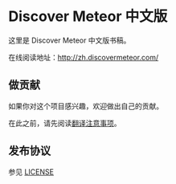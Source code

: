 # Discover Meteor 中文版

这里是 Discover Meteor 中文版书稿。

在线阅读地址：<http://zh.discovermeteor.com/>

## 做贡献

如果你对这个项目感兴趣，欢迎做出自己的贡献。

在此之前，请先阅读[翻译注意事项](https://github.com/DiscoverMeteor/DiscoverMeteor_zh/issues/3)。

## 发布协议

参见 [LICENSE](LICENSE)
